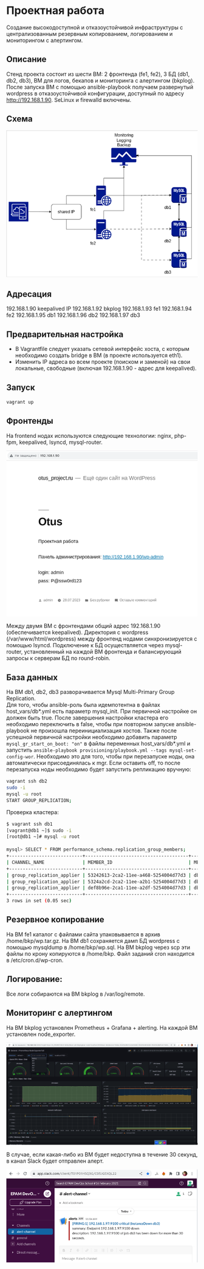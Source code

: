 # Проектная работа

Создание высокодоступной и отказоустойчивой инфраструктуры с централизованным резервным копированием, логированием и мониторингом с алертингом.

## Описание

Стенд проекта состоит из шести ВМ: 2 фронтенда (fe1, fe2), 3 БД (db1, db2, db3), ВМ для логов, бекапов и мониторинга с алертингом (bkplog).
После запуска ВМ с помощью ansible-playbook получаем развернутый wordpress в отказоустойчивой конфигурации, доступный по адресу http://192.168.1.90.
SeLinux и firewalld включены.

## Схема

![schema](schema.png)

## Адресация

192.168.1.90    keepalived IP
192.168.1.92	bkplog
192.168.1.93	fe1
192.168.1.94	fe2
192.168.1.95	db1
192.168.1.96	db2
192.168.1.97	db3

## Предварительная настройка

- В Vagrantfile следует указать сетевой интерфейс хоста, с которым необходимо создать bridge в ВМ (в проекте используется eth1).
- Изменить IP адреса во всем проекте (поиском и заменой) на свои локальные, свободные (включая 192.168.1.90 - адрес для keepalived).

## Запуск

```bash
vagrant up
```

## Фронтенды

На frontend нодах используются следующие технологии: nginx, php-fpm, keepalived, lsyncd, mysql-router.  

![frontend](frontend.png)

Между двумя ВМ с фронтендами общий адрес 192.168.1.90 (обеспечивается keepalived). 
Директория с wordpress (/var/www/html/wordpress) между фронтенд нодами синхронизируется с помощью lsyncd. 
Подключение к БД осуществляется через mysql-router, установленный на каждой ВМ фронтенда и балансирующий запросы к серверам БД по round-robin.

## База данных

На ВМ db1, db2, db3 разворачивается Mysql Multi-Primary Group Replication.  
Для того, чтобы ansible-роль была идемпотентна в файлах host_vars/db*.yml есть параметр mysql_init. При первичной настройке он должен быть true. После завершения настройки кластера его необходимо переключить в false, чтобы при повторном запуске ansible-playbook не произошла переинициализация хостов. 
Также после успешной первичной настройки необходимо добавить параметр `mysql_gr_start_on_boot: "on"` в файлы переменных host_vars/db*.yml и запустить `ansible-playbook provisioning/playbook.yml --tags mysql-set-config-wor`. Необходимо это для того, чтобы при перезапуске ноды, она автоматически присоединялась к mgr. Если оставить off, то после перезапуска ноды необходимо будет запустить репликацию вручную:

```bash
vagrant ssh db2
sudo -i
mysql -u root
START GROUP_REPLICATION;
```

Проверка кластера:

```bash
$ vagrant ssh db1
[vagrant@db1 ~]$ sudo -i
[root@db1 ~]# mysql -u root

mysql> SELECT * FROM performance_schema.replication_group_members;
+---------------------------+--------------------------------------+-------------+-------------+--------------+-------------+----------------+----------------------------+
| CHANNEL_NAME              | MEMBER_ID                            | MEMBER_HOST | MEMBER_PORT | MEMBER_STATE | MEMBER_ROLE | MEMBER_VERSION | MEMBER_COMMUNICATION_STACK |
+---------------------------+--------------------------------------+-------------+-------------+--------------+-------------+----------------+----------------------------+
| group_replication_applier | 53242613-2ca2-11ee-a468-5254004d77d3 | db3         |        3306 | ONLINE       | PRIMARY     | 8.0.34         | XCom                       |
| group_replication_applier | 5324a2cd-2ca2-11ee-a2b1-5254004d77d3 | db2         |        3306 | ONLINE       | PRIMARY     | 8.0.34         | XCom                       |
| group_replication_applier | def8b96e-2ca1-11ee-a2df-5254004d77d3 | db1         |        3306 | ONLINE       | PRIMARY     | 8.0.34         | XCom                       |
+---------------------------+--------------------------------------+-------------+-------------+--------------+-------------+----------------+----------------------------+
3 rows in set (0.05 sec)
```

## Резервное копирование

На ВМ fe1 каталог с файлами сайта упаковывается в архив /home/bkp/wp.tar.gz.
На ВМ db1 сохраняется дамп БД wordpress c помощью mysqldump в /home/bkp/wp.sql.
На ВМ bkplog через scp эти файлы по крону копируются в /home/bkp.
Файл заданий cron находится в /etc/cron.d/wp-cron.

## Логирование:

Все логи собираются на ВМ bkplog в /var/log/remote.

## Мониторинг с алертингом

На ВМ bkplog установлен Prometheus + Grafana + alerting. На каждой ВМ установлен node_exporter.

![monitoring](monitoring.png)

В случае, если какая-либо из ВМ будет недоступна в течение 30 секунд, в канал Slack будет отправлен алерт.

![alerting](alerting.png)
